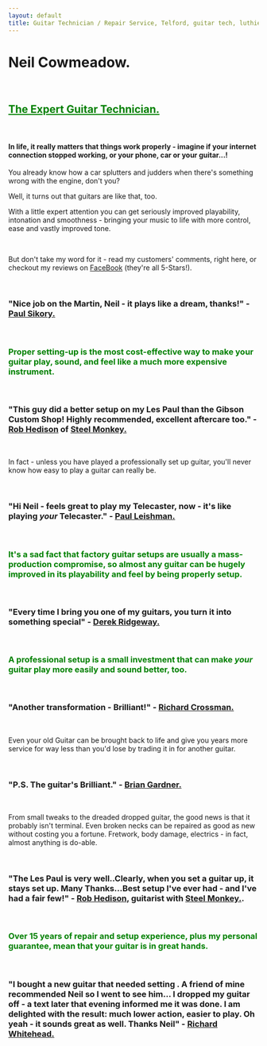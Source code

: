```yaml
---
layout: default
title: Guitar Technician / Repair Service, Telford, guitar tech, luthier, guitar repair, guitar service, bass repair, bass guitar repair, bass tech, guitar setup, guitar set up, guitar workshop,Neil Cowmeadow, Guitar Tuition, Guitar Teachers, Telford Guitar Teachers, Bridgnorth Guitar Lessons, Telford Guitar Lessons, Broseley Guitar Lessons, Guitar Lessons in Telford, Telford Music Lessons, Shropshire Guitar Lessons, Shropshire Guitar Teachers, Individual Guitar Lesson, Children's Guitar Lesson, Guitar Lessons, Bass Guitar Teacher, bass guitar lesson, Lessons, Guitar Teacher, Bass Lessons, Instrument Repair, Technician, Telford, Guitar Repair, Guitar Expert, How to Play Guitar, How to Play Bass, DBS, CRB checked, Broseley, Bridgnorth, Much Wenlock, How to Compose, Composition, Technique, Easy Guitar, Easy Guitar Lessons, easy strings, intermediate Guitar Lessons, advanced Guitar Lessons, expert Guitar Lessons,For Beginners, For Intermediates, For Experts, easy strings, song writing, arthritis, pain, wrist, fingers, sore, guitar pain, guitar rehab, guitar rehabilitation, free guitar lessons, guitar technique, guitar guide, guitar coach.Guitar Teacher, Telford Guitar Teacher, Bridgnorth Guitar Lessons, Telford Guitar Lessons, Broseley Guitar Lessons, Guitar Lessons in Telford, Telford Music Lessons, Shropshire Guitar Lessons, Shropshire Guitar Teacher, Individual Guitar Lessons, Children's Guitar Lessons, Guitar Lessons, Bass Guitar Lessons, Guitar Teacher, Bass Lessons, Instrument Repair, guitar repair, guitar tech, guitar setup, guitar set-up, guitar set up, Bass Guitar set-up, bass  guitar setup, bass guitar set up.
---
```




   <p><h1>Neil Cowmeadow.</h1></p>
   <br>
   
   <p><h2><font color="green"><u>The Expert Guitar Technician.</u></font> </h2></p>
   
    
 
<br>



<h4><p>In life, it really matters that things work properly - imagine if your internet connection stopped working, or your phone, car or your guitar...!</p></h4>

<p>You already know how a car splutters and judders when there's something wrong with the engine, don't you?</p>
<p>Well, it turns out that guitars are like that, too. </p>
<p>With a little expert attention you can get seriously improved playability, intonation and smoothness - bringing your music to life with more control, ease and vastly improved tone.</p>
<br>
<p>But don't take my word for it - read my customers' comments, right here, or checkout my reviews on <a href="https://www.facebook.com/NeilCowmeadowGuitar?ref=hl">FaceBook</a> (they're all 5-Stars!).
</p>
<br>
<p><h3><strong>"Nice job on the Martin, Neil - it plays like a dream, thanks!"</strong> - <u>Paul Sikory.</u></h3>
</p>

<br>

<p><font color="green"><h3>
Proper setting-up is the most cost-effective way to make your guitar play, sound, and feel like a much more expensive instrument. </h3></font>
</p>
<br>
<p><h3><strong>"This guy did a better setup on my Les Paul than the Gibson Custom Shop! Highly recommended, excellent aftercare too."</strong> - <u>Rob Hedison</u> of <a href="http://www.steel-monkey.com/index.html">Steel Monkey.</a></h3></p>
<br>
<p>In fact - unless you have played a professionally set up guitar, you'll never know how easy to play a guitar can really be.
</p>
<br>
<p><h3><strong>"Hi Neil - feels great to play my Telecaster, now - it's like playing <i>your</i> Telecaster."</strong> - <u>Paul Leishman.</u></h3></p>
<br>
<p>
<h3><font color="green">It's a sad fact that factory guitar setups are usually a mass-production compromise, so almost any guitar can be hugely improved in its playability and feel by being properly setup. </font></h3>
</p>
<br>
<p><h3><strong>"Every time I bring you one of my guitars, you turn it into something special"</strong> - <u>Derek Ridgeway.</u></h3>
</p>
<br>
<p>
<h3><font color="green">A professional setup is a small investment that can make <em>your</em> guitar play more easily and sound better, too.</font></h3>
</p>
<br>
<p><h3><strong>"Another transformation - Brilliant!"</strong> - <u>Richard Crossman.</u></h3></p>
<br>
<p>
Even your old Guitar can be brought back to life and give you years more service for way less than you'd lose by trading it in for another guitar. </p>
<br>
<p><h3><strong>"P.S. The guitar's Brilliant."</strong> - <u>Brian Gardner.</u></h3>
</p>
<br>
<p>
From small tweaks to the dreaded dropped guitar, the good news is that it probably isn't terminal. Even broken necks can be repaired as good as new without costing you a fortune. 
Fretwork, body damage, electrics - in fact, almost anything is do-able.</p>
<br>
<p><h3><strong>"The Les Paul is very well..Clearly, when you set a guitar up, it stays set up. Many Thanks...Best setup I've ever had - and I've had a fair few!"</strong> - <u>Rob Hedison,</u> guitarist with <a href="http://www.steel-monkey.com/index.html">Steel Monkey.</a>.</h3>
</p>
<br>

<p>
<h3><font color="green">Over 15 years of repair and setup experience, plus my personal guarantee, mean that your guitar is in great hands.</font></h3>
</p>
<br>
<p><h3><strong>"I bought a new guitar that needed setting . A friend of mine recommended Neil so I went to see him... I dropped my guitar off - a text later that evening informed me it was done. I am delighted with the result: much lower action, easier to play. Oh yeah - it sounds great as well. Thanks Neil"</strong> - <u>Richard Whitehead.</u></h3>
</p>
<p><font color="blue"><h3>
